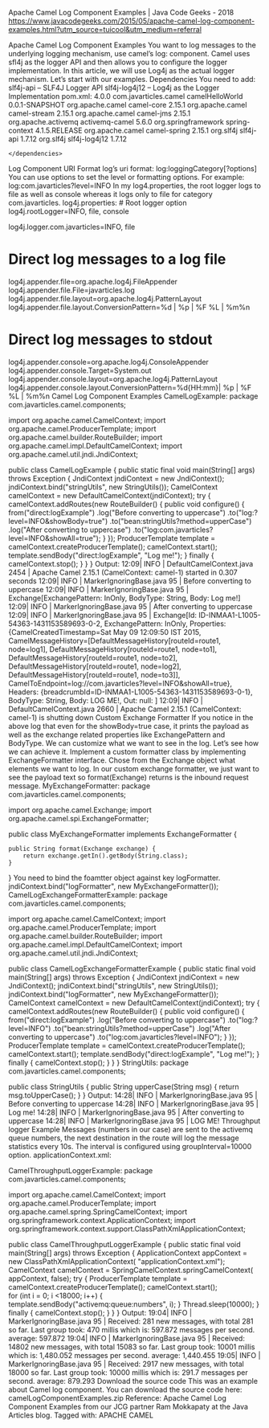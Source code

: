 Apache Camel Log Component Examples | Java Code Geeks - 2018 https://www.javacodegeeks.com/2015/05/apache-camel-log-component-examples.html?utm_source=tuicool&utm_medium=referral

Apache Camel Log Component Examples
You want to log messages to the underlying logging mechanism, use camel’s log: component. Camel uses sfl4j as the logger API and then allows you to configure the logger implementation. In this article, we will use Log4j as the actual logger mechanism. Let’s start with our examples.
Dependencies
You need to add:
slf4j-api – SLF4J Logger API
slf4j-log4j12 – Log4j as the Logger Implementation
pom.xml:
<project xmlns="http://maven.apache.org/POM/4.0.0" xmlns:xsi="http://www.w3.org/2001/XMLSchema-instance"
	xsi:schemaLocation="http://maven.apache.org/POM/4.0.0 http://maven.apache.org/xsd/maven-4.0.0.xsd">
	<modelVersion>4.0.0</modelVersion>
	<groupId>com.javarticles.camel</groupId>
	<artifactId>camelHelloWorld</artifactId>
	<version>0.0.1-SNAPSHOT</version>
	<dependencies>
		<dependency>
			<groupId>org.apache.camel</groupId>
			<artifactId>camel-core</artifactId>
			<version>2.15.1</version>
		</dependency>
		<dependency>
			<groupId>org.apache.camel</groupId>
			<artifactId>camel-stream</artifactId>
			<version>2.15.1</version>
		</dependency>
		<dependency>
			<groupId>org.apache.camel</groupId>
			<artifactId>camel-jms</artifactId>
			<version>2.15.1</version>
		</dependency>
		<dependency>
			<groupId>org.apache.activemq</groupId>
			<artifactId>activemq-camel</artifactId>
			<version>5.6.0</version>
		</dependency>
		<dependency>
			<groupId>org.springframework</groupId>
			<artifactId>spring-context</artifactId>
			<version>4.1.5.RELEASE</version>
		</dependency>
		<dependency>
			<groupId>org.apache.camel</groupId>
			<artifactId>camel-spring</artifactId>
			<version>2.15.1</version>
		</dependency>
		<dependency>
			<groupId>org.slf4j</groupId>
			<artifactId>slf4j-api</artifactId>
			<version>1.7.12</version>
		</dependency>
		<dependency>
			<groupId>org.slf4j</groupId>
			<artifactId>slf4j-log4j12</artifactId>
			<version>1.7.12</version>
		</dependency>

	</dependencies>
</project>
Log Component URI Format
log’s uri format:
log:loggingCategory[?options]
You can use options to set the level or formatting options. For example:
log:com.javarticles?level=INFO
In my log4.properties, the root logger logs to file as well as console whereas it logs only to file for category com.javarticles. log4j.properties:
# Root logger option
log4j.rootLogger=INFO, file, console

log4j.logger.com.javarticles=INFO, file

# Direct log messages to a log file
log4j.appender.file=org.apache.log4j.FileAppender
log4j.appender.file.File=javarticles.log
log4j.appender.file.layout=org.apache.log4j.PatternLayout
log4j.appender.file.layout.ConversionPattern=%d | %p | %F %L | %m%n
 
# Direct log messages to stdout
log4j.appender.console=org.apache.log4j.ConsoleAppender
log4j.appender.console.Target=System.out
log4j.appender.console.layout=org.apache.log4j.PatternLayout
log4j.appender.console.layout.ConversionPattern=%d{HH:mm}| %p | %F %L | %m%n
Camel Log Component Examples
CamelLogExample:
package com.javarticles.camel.components;

import org.apache.camel.CamelContext;
import org.apache.camel.ProducerTemplate;
import org.apache.camel.builder.RouteBuilder;
import org.apache.camel.impl.DefaultCamelContext;
import org.apache.camel.util.jndi.JndiContext;

public class CamelLogExample {
	public static final void main(String[] args) throws Exception {
		JndiContext jndiContext = new JndiContext();
		jndiContext.bind("stringUtils", new StringUtils());
		CamelContext camelContext = new DefaultCamelContext(jndiContext);
		try {
			camelContext.addRoutes(new RouteBuilder() {
				public void configure() {
					from("direct:logExample")
					        .log("Before converting to uppercase")
					        .to("log:?level=INFO&showBody=true")
							.to("bean:stringUtils?method=upperCase")
							.log("After converting to uppercase")
							.to("log:com.javarticles?level=INFO&showAll=true");
				}
			});
			ProducerTemplate template = camelContext.createProducerTemplate();
			camelContext.start();
			template.sendBody("direct:logExample", "Log me!");
		} finally {
			camelContext.stop();
		}
	}
}
Output:
12:09| INFO | DefaultCamelContext.java 2454 | Apache Camel 2.15.1 (CamelContext: camel-1) started in 0.307 seconds
12:09| INFO | MarkerIgnoringBase.java 95 | Before converting to uppercase
12:09| INFO | MarkerIgnoringBase.java 95 | Exchange[ExchangePattern: InOnly, BodyType: String, Body: Log me!]
12:09| INFO | MarkerIgnoringBase.java 95 | After converting to uppercase
12:09| INFO | MarkerIgnoringBase.java 95 | Exchange[Id: ID-INMAA1-L1005-54363-1431153589693-0-2, ExchangePattern: InOnly, Properties: {CamelCreatedTimestamp=Sat May 09 12:09:50 IST 2015, CamelMessageHistory=[DefaultMessageHistory[routeId=route1, node=log1], DefaultMessageHistory[routeId=route1, node=to1], DefaultMessageHistory[routeId=route1, node=to2], DefaultMessageHistory[routeId=route1, node=log2], DefaultMessageHistory[routeId=route1, node=to3]], CamelToEndpoint=log://com.javarticles?level=INFO&showAll=true}, Headers: {breadcrumbId=ID-INMAA1-L1005-54363-1431153589693-0-1}, BodyType: String, Body: LOG ME!, Out: null: ]
12:09| INFO | DefaultCamelContext.java 2660 | Apache Camel 2.15.1 (CamelContext: camel-1) is shutting down
Custom Exchange Formatter
If you notice in the above log that even for the showBody=true case, it prints the payload as well as the exchange related properties like ExchangePattern and BodyType. We can customize what we want to see in the log. Let’s see how we can achieve it. Implement a custom formatter class by implementing ExchangeFormatter interface. Chose from the Exchange object what elements we want to log. In our custom exchange formatter, we just want to see the payload text so format(Exchange) returns is the inbound request message. MyExchangeFormatter:
package com.javarticles.camel.components;

import org.apache.camel.Exchange;
import org.apache.camel.spi.ExchangeFormatter;

public class MyExchangeFormatter implements ExchangeFormatter {

    public String format(Exchange exchange) {
        return exchange.getIn().getBody(String.class);
    }

}
You need to bind the foamtter object against key logFormatter.
jndiContext.bind("logFormatter", new MyExchangeFormatter());
CamelLogExchangeFormatterExample:
package com.javarticles.camel.components;

import org.apache.camel.CamelContext;
import org.apache.camel.ProducerTemplate;
import org.apache.camel.builder.RouteBuilder;
import org.apache.camel.impl.DefaultCamelContext;
import org.apache.camel.util.jndi.JndiContext;

public class CamelLogExchangeFormatterExample {
	public static final void main(String[] args) throws Exception {
		JndiContext jndiContext = new JndiContext();
		jndiContext.bind("stringUtils", new StringUtils());
		jndiContext.bind("logFormatter", new MyExchangeFormatter());
		CamelContext camelContext = new DefaultCamelContext(jndiContext);
		try {
			camelContext.addRoutes(new RouteBuilder() {
				public void configure() {
					from("direct:logExample")
					        .log("Before converting to uppercase")
					        .to("log:?level=INFO")
							.to("bean:stringUtils?method=upperCase")
							.log("After converting to uppercase")
							.to("log:com.javarticles?level=INFO");
				}
			});
			ProducerTemplate template = camelContext.createProducerTemplate();
			camelContext.start();
			template.sendBody("direct:logExample", "Log me!");
		} finally {
			camelContext.stop();
		}
	}
}
StringUtils:
package com.javarticles.camel.components;


public class StringUtils {
	public String upperCase(String msg) {
		return msg.toUpperCase();
	}
}
Output:
14:28| INFO | MarkerIgnoringBase.java 95 | Before converting to uppercase
14:28| INFO | MarkerIgnoringBase.java 95 | Log me!
14:28| INFO | MarkerIgnoringBase.java 95 | After converting to uppercase
14:28| INFO | MarkerIgnoringBase.java 95 | LOG ME!
Throughput logger Example
Messages (numbers in our case) are sent to the activemq queue numbers, the next destination in the route will log the message statistics every 10s. The interval is configured using groupInterval=10000 option.
<route>
    <from uri="activemq:queue:numbers" />
    <to uri="log:com.javarticles?level=INFO&groupInterval=10000" />
</route>
applicationContext.xml:
<?xml version="1.0" encoding="UTF-8"?>

<beans xmlns="http://www.springframework.org/schema/beans"
	xmlns:xsi="http://www.w3.org/2001/XMLSchema-instance"
	xsi:schemaLocation="
        http://www.springframework.org/schema/beans http://www.springframework.org/schema/beans/spring-beans.xsd
        http://camel.apache.org/schema/spring http://camel.apache.org/schema/spring/camel-spring.xsd
       ">
	<bean id="connectionFactory" class="org.apache.activemq.ActiveMQConnectionFactory">
		<property name="brokerURL" value="vm://localhost?broker.persistent=false" />
	</bean>
	<bean id="activemq" class="org.apache.activemq.camel.component.ActiveMQComponent">
		<property name="connectionFactory" ref="connectionFactory" />
	</bean>
	<camelContext xmlns="http://camel.apache.org/schema/spring">
		<route>
			<from uri="activemq:queue:numbers" />
			<to uri="log:com.javarticles?level=INFO&groupInterval=10000" />
		</route>
	</camelContext>	
</beans>
CamelThroughputLoggerExample:
package com.javarticles.camel.components;

import org.apache.camel.CamelContext;
import org.apache.camel.ProducerTemplate;
import org.apache.camel.spring.SpringCamelContext;
import org.springframework.context.ApplicationContext;
import org.springframework.context.support.ClassPathXmlApplicationContext;

public class CamelThroughputLoggerExample {
	public static final void main(String[] args) throws Exception {
		ApplicationContext appContext = new ClassPathXmlApplicationContext(
				"applicationContext.xml");
		CamelContext camelContext = SpringCamelContext.springCamelContext(
				appContext, false);
		try {
			ProducerTemplate template = camelContext.createProducerTemplate();
			camelContext.start();			
			for (int i = 0; i <18000; i++) {
			    template.sendBody("activemq:queue:numbers", i);
			}
			Thread.sleep(10000);
		} finally {
			camelContext.stop();
		}
	}
}
Output:
19:04| INFO | MarkerIgnoringBase.java 95 | Received: 281 new messages, with total 281 so far. Last group took: 470 millis which is: 597.872 messages per second. average: 597.872
19:04| INFO | MarkerIgnoringBase.java 95 | Received: 14802 new messages, with total 15083 so far. Last group took: 10001 millis which is: 1,480.052 messages per second. average: 1,440.455
19:05| INFO | MarkerIgnoringBase.java 95 | Received: 2917 new messages, with total 18000 so far. Last group took: 10000 millis which is: 291.7 messages per second. average: 879.293
Download the source code
This was an example about Camel log component. You can download the source code here: camelLogComponentExamples.zip
Reference:	Apache Camel Log Component Examples from our JCG partner Ram Mokkapaty at the Java Articles blog.
Tagged with: APACHE CAMEL